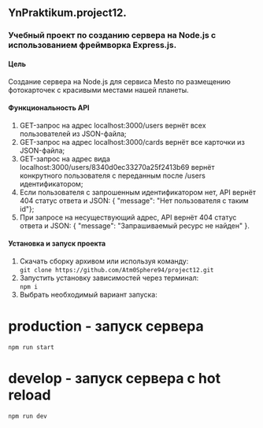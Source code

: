 ## YnPraktikum.project12.
### Учебный проект по созданию сервера на Node.js с использованием фреймворка Express.js.

#### Цель
Создание сервера на Node.js для сервиса Mesto по размещению фотокарточек с красивыми местами нашей планеты.

#### Функциональность API

1. GET-запрос на адрес localhost:3000/users вернёт всех пользователей из JSON-файла;
2. GET-запрос на адрес localhost:3000/cards вернёт все карточки из JSON-файла;
3. GET-запрос на адрес вида localhost:3000/users/8340d0ec33270a25f2413b69 вернёт конкрутного пользователя с переданным после /users идентификатором;
4. Если пользователя с запрошенным идентификатором нет, API вернёт 404 статус ответа и JSON: { "message": "Нет пользователя с таким id"};
5. При запросе на несуществующий адрес, API вернёт 404 статус ответа и JSON: { "message": "Запрашиваемый ресурс не найден" }.

#### Установка и запуск проекта
1. Скачать сборку архивом или используя команду:  
```git clone https://github.com/Atm0Sphere94/project12.git```  
2. Запустить установку зависимостей через терминал:  
```npm i```  
3. Выбрать необходимый вариант запуска:  
# production - запуск сервера  
```npm run start```  
# develop - запуск сервера с hot reload  
```npm run dev```  

